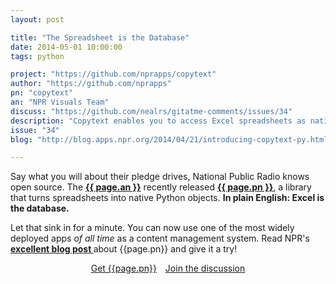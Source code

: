 ```yaml
---
layout: post

title: "The Spreadsheet is the Database"
date: 2014-05-01 10:00:00
tags: python

project: "https://github.com/nprapps/copytext"
author: "https://github.com/nprapps"
pn: "copytext"
an: "NPR Visuals Team"
discuss: "https://github.com/nealrs/gitatme-comments/issues/34"
description: "Copytext enables you to access Excel spreadsheets as native Python objects."
issue: "34"
blog: "http://blog.apps.npr.org/2014/04/21/introducing-copytext-py.html"

---
```


Say what you will about their pledge drives, National Public Radio knows open source. The <strong><a href="{{ page.author }}" target="_blank" title="{{ page.an }} on GitHub">{{ page.an }}</a></strong> recently released <strong><a href="{{ page.project }}" target="_blank" title="{{ page.pn }} on GitHub">{{ page.pn }}</a></strong>, a library that turns spreadsheets into native Python objects. **In plain English: Excel is the database.**

Let that sink in for a minute. You can now use one of the most widely deployed apps *of all time* as a content management system. Read NPR's <strong><a href="{{ page.blog }}" target="_blank" title="{{ page.pn }} blog post">excellent blog post </a></strong> about {{page.pn}} and give it a try!

<center><a href="{{page.project}}" class="btn btn-primary " title="Get {{page.pn}} on GitHub" target="_blank" style="margin-right:10px;">Get {{page.pn}}</a> <a href="{{ page.url }}#comments" class="btn btn-inverse" title="Discuss this issue of Git @ Me online">Join the discussion</a></center>